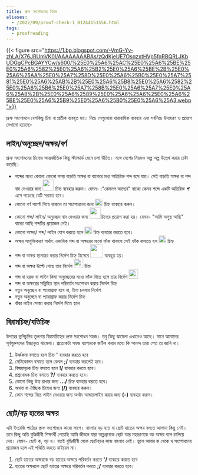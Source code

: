 ```yaml
--- 
title: প্রুফ সংশোধনের নিয়ম
aliases:
  - /2022/09/proof-check-1_01244151556.html
tags: 
  - proofreading
---
```

{{< figure src="https://1.bp.blogspot.com/-VmG-Yv-zhLA/X76JRUmVK0I/AAAAAAAABAs/zQdKjeUE7OsqzxtHVp5fqRBQRLJKbUDGgCPcBGAYYCw/s600/%25E0%25A6%25AC%25E0%25A6%25BE%25E0%25A6%2582%25E0%25A6%25B2%25E0%25A6%25BE%2B%25E0%25A6%25AA%25E0%25A7%258D%25E0%25A6%25B0%25E0%25A7%2581%25E0%25A6%25AB%2B%25E0%25A6%25B8%25E0%25A6%2582%25E0%25A6%25B6%25E0%25A7%258B%25E0%25A6%25A7%25E0%25A6%25A8%2B%25E0%25A6%2589%25E0%25A6%25A6%25E0%25A6%25BE%25E0%25A6%25B9%25E0%25A6%25B0%25E0%25A6%25A3.webp">}}

প্রুফ সংশোধনে বেশকিছু চিহ্ন বা প্রতীক ব্যবহৃত হয়। নিচে সেগুলোরা ধারাবাহিক ব্যবহার এবং সর্বনিচে উদাহরণ ও প্রয়োগ দেখানো হয়েছে-

## লাইন/অনুচ্ছেদ/অক্ষর/বর্ণ
প্রুফ সংশােধনের চিহ্নের আন্তর্জাতিক কিছু স্ট্যান্ডার্ড মেনে চলা উচিত। সঙ্গে দেশের নিয়মও অল্প অল্প উল্লেখ করার চেষ্টা করেছি।
* শব্দের মধ্যে কোনো কোনো সময় বাড়তি অক্ষর বা বাক্যের মধ্য অতিরিক্ত শব্দ বসে যায়। সেই বাড়তি অক্ষর বা শব্দ বাদ দেওয়ার জন্য <img src="https://upload.wikimedia.org/wikipedia/commons/a/ac/Ai-proofread-delete.svg" style="width: 30px;" /> চিহ্ন ব্যবহার করুন। যেমন- 
:"কেমনপ আছেন" বাক্যে কেমন শব্দে একটি অতিরিক্ত ***প*** এসে পড়েছে যেটি সরাতে হবে।
* কোনো বর্ণ পাল্টে গিয়ে থাকলে তা সংশোধনের জন্য <img src="https://upload.wikimedia.org/wikipedia/commons/6/62/Ai-proofread-letter-change.svg" style="width: 20px;" /> চিহ্ন ব্যবহার করুন।
* কোনো শব্দ/ লাইন/ অনুচ্ছেদ বাদ দেওয়ার জন্য <img src="https://upload.wikimedia.org/wikipedia/commons/a/ac/Ai-proofread-delete.svg" style="width: 30px;" />চিহ্নের প্রয়োগ করা হয়। যেমন- "আমি অসুস্থ আছি" বাক্যে আছি শব্দটির প্রয়োজন নেই।
* কোনো অক্ষর/ শব্দ/ লাইন যোগ করতে হলে <img src="https://upload.wikimedia.org/wikipedia/commons/d/d3/Ai-proofread-add.svg" style="width: 20px;" /> চিহ্ন ব্যবহার করতে হবে। 
* অক্ষর সংযুক্তিকরণ অর্থাৎ একাধিক শব্দ বা অক্ষরের মাঝে ফাঁক থাকলে সেই ফাঁক কমাতে হল <img src="https://upload.wikimedia.org/wikipedia/commons/2/23/Ai-proofread-space-remove.svg" style="width: 20px;" /> চিহ্ন 
* শব্দ বা অক্ষর স্থানান্তর করার নির্দেশ চিহ্ন হিসেবে <img src="https://upload.wikimedia.org/wikipedia/commons/c/cb/Ai-proofread-transfer.svg" style="width: 35px;" /> ব্যবহৃত হয়।
* শব্দ বা অক্ষর উল্টে গেছে তার নির্দেশ <img src="https://upload.wikimedia.org/wikipedia/commons/7/7a/Ai-proofread-reverse.svg" style="width: 25px;" /> চিহ্ন
* শব্দ বা হরফ বা লাইন কিম্বা অনুচ্ছেদের মধ্যে ফাঁক দিতে হলে তার নির্দেশ <img src="https://upload.wikimedia.org/wikipedia/commons/5/5a/Ai-proofread-add-space.svg" style="width: 25px;" />
* শব্দ বা অক্ষরের সন্নিহিত স্থান পরিবর্তন সংশােধন করার নির্দেশ চিহ্ন
* নতুন অনুচ্ছেদ বা প্যারাগ্রাফ হবে না, টানা চলবার নির্দেশ
* নতুন অনুচ্ছেদ বা প্যারাগ্রাফ করার নির্দেশ চিহ্ন
* বাঁকা লাইন সােজা করার নির্দেশ দিতে হলে

## বিরামচিহ্ন/যতিচিহ্ন
উপরের ভুগিচুগির তুলনায় বিরামচিহ্নের প্রুফ সংশোধন সহজ। তবু কিছু ঝামেলা এখানেও আছে। মানে আমাদের পূর্বপুরুষদের ইচ্ছাকৃত ঝামেলা। প্রত্যেকটা সহজ ব্যাপারকে জটিল করার মধ্যে কি আনন্দ তারা পেত তা জানি না।
1. উর্ধ্বকমা বসাতে হলে চিহ্ন **'** ব্যবহার করতে হবে
1. সেমিকোলন বসাতে হলে কেবল **;/** ব্যবহার করলেই হবে।
1. বিস্ময়সূচক চিহ্ন বসাতে হলে **!/** ব্যবহার করতে হবে।
1. প্রশ্নবোধক চিহ্ন বসাতে **?/** ব্যবহার করতে হবে।
1. কোনো কিছু উহ্য রাখার জন্য **.../** চিহ্ন ব্যবহার করতে হবে।
1. অথবা বা ঐচ্ছিক চিহ্নের জন্য **(/)** ব্যবহার করুন।
1. কোন শব্দের নিচে লাইন দেওয়ার জন্য অর্থাৎ আন্ডারলাইন করার জন্য **(-)** ব্যবহার করুন।

## ছোট/বড় হাতের অক্ষর‌
এটা ইংরেজি পাঠ্যের প্রুফ সংশোধনে কাজে লাগে। বাংলায় বড় হাত বা ছোট হাতের অক্ষর বলতে আলাদা কিছু নেই। তবে কিছু অতি বুদ্ধিজীবী শিক্ষার্থী পেয়েছি আমি জীবনে যারা অল্পপ্রাণকে ছোট আর মহাপ্রাণকে বড় অক্ষর বলে চালিয়ে দেয়। যেমন- ছোট ক, বড় খ। যতই বুদ্ধিজীবী হোক ছোটবড়র কাজ বাংলায় নেই। ভুলে আবার ক থেকে খ সংশোধনের প্রয়োজন হলে এই পণ্ডিতি করতে যাইয়েন না।
1. ছোট হাতের অক্ষরকে বড় হাতের অক্ষরে পরিবর্তন করতে **'/** ব্যবহার করতে হবে
1. হাতের অক্ষরকে ছোট হাতের অক্ষরে পরিবর্তন করতে **;/** ব্যবহার করতে হবে।
